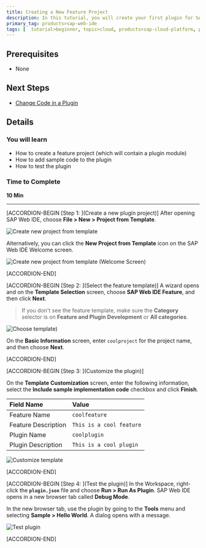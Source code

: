 ```yaml
---
title: Creating a New Feature Project
description: In this tutorial, you will create your first plugin for SAP Web IDE. A plugin is a way to develop new functionality for SAP Web IDE, and one or more plugins are delivered within a SAP Web IDE project called a feature.
primary_tag: products>sap-web-ide
tags: [  tutorial>beginner, topic>cloud, products>sap-cloud-platform, products>sap-web-ide, products>sap-web-ide-plug-ins ]
---
```


## Prerequisites  
 - None


## Next Steps
 - [Change Code in a Plugin](https://developers.sap.com/tutorials/webide-sdk-helloworld2.html)


## Details
### You will learn  
- How to create a feature project (which will contain a plugin module)
- How to add sample code to the plugin
- How to test the plugin

### Time to Complete
**10 Min**

---

[ACCORDION-BEGIN [Step 1: ](Create a new plugin project)]
After opening SAP Web IDE, choose **File > New > Project from Template**.

![Create new project from template](Step1-Menu.png)

Alternatively, you can click the **New Project from Template** icon on the SAP Web IDE Welcome screen.

![Create new project from template (Welcome Screen)](Step1-Menu-Welcome.png)

[ACCORDION-END]

[ACCORDION-BEGIN [Step 2: ](Select the feature template)]
A wizard opens and on the **Template Selection** screen, choose **SAP Web IDE Feature**, and then click **Next**.

> If you don't see the feature template, make sure the **Category** selector is on **Feature and Plugin Development** or **All categories**.  

![Choose template)](Step2-ChooseTemplate.png)

On the **Basic Information** screen, enter `coolproject` for the project name, and then choose **Next**.


[ACCORDION-END]

[ACCORDION-BEGIN [Step 3: ](Customize the plugin)]

On the **Template Customization** screen, enter the following information, select the **Include sample implementation code** checkbox and click **Finish**.

Field Name             | Value
:--------------------- | :-------------
Feature Name           | `coolfeature`
Feature Description    | `This is a cool feature`
Plugin Name            | `coolplugin`
Plugin Description     | `This is a cool plugin`

![Customize template](Step2-Fields.png)


[ACCORDION-END]


[ACCORDION-BEGIN [Step 4: ](Test the plugin)]
In the Workspace, right-click the **`plugin.json`** file and choose **Run > Run As Plugin**. SAP Web IDE opens in a new browser tab called **Debug Mode**.

In the new browser tab, use the plugin by going to the **Tools** menu and selecting **Sample > Hello World**. A dialog opens with a message.

![Test plugin](Step4-Test.png)


[ACCORDION-END]


